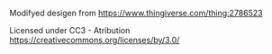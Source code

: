 Modifyed desigen from https://www.thingiverse.com/thing:2786523

Licensed under CC3 - Atribution https://creativecommons.org/licenses/by/3.0/
